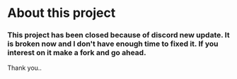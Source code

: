 # About this project
### This project has been closed because of discord new update. It is broken now and I don't have enough time to fixed it. If you interest on it make a fork and go ahead. 

Thank you..
